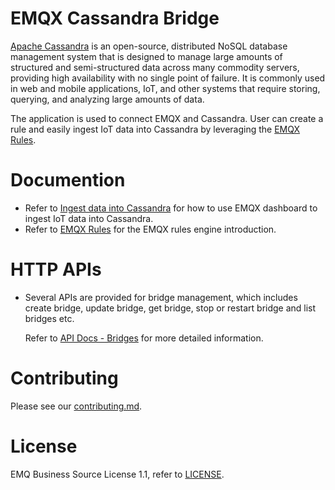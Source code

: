 # EMQX Cassandra Bridge

[Apache Cassandra](https://github.com/apache/cassandra) is an open-source, distributed
NoSQL database management system that is designed to manage large amounts of structured
and semi-structured data across many commodity servers, providing high availability
with no single point of failure.
It is commonly used in web and mobile applications, IoT, and other systems that
require storing, querying, and analyzing large amounts of data.

The application is used to connect EMQX and Cassandra. User can create a rule
and easily ingest IoT data into Cassandra by leveraging the
[EMQX Rules](https://docs.emqx.com/en/enterprise/v5.0/data-integration/rules.html).


# Documention

- Refer to [Ingest data into Cassandra](https://docs.emqx.com/en/enterprise/v5.0/data-integration/data-bridge-cassa.html)
  for how to use EMQX dashboard to ingest IoT data into Cassandra.
- Refer to [EMQX Rules](https://docs.emqx.com/en/enterprise/v5.0/data-integration/rules.html)
  for the EMQX rules engine introduction.


# HTTP APIs

- Several APIs are provided for bridge management, which includes create bridge,
  update bridge, get bridge, stop or restart bridge and list bridges etc.

  Refer to [API Docs - Bridges](https://docs.emqx.com/en/enterprise/v5.0/admin/api-docs.html#tag/Bridges) for more detailed information.


# Contributing

Please see our [contributing.md](../../CONTRIBUTING.md).


# License

EMQ Business Source License 1.1, refer to [LICENSE](BSL.txt).

